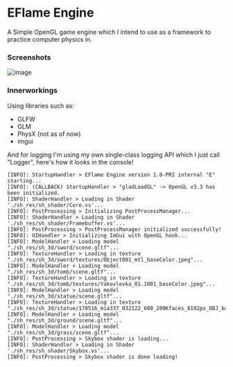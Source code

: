 
# EFlame Engine

A Simple OpenGL game engine which I intend to use as a framework to practice computer physics in.

### Screenshots
![image](https://github.com/Maploop/EFlame/assets/76199586/4680e148-eef2-4346-855b-7607d7585ebe)


### Innerworkings
Using libraries such as:
* GLFW
* GLM
* PhysX (not as of now)
* imgui

And for logging I'm using my own single-class logging API which I just call "Logger", here's how it looks in the console!
```
[INFO]: StartupHandler > EFlame Engine version 1.0-PRI internal "E" starting...
[INFO]: (CALLBACK) StartupHandler > "gladLoadGL" -> OpenGL v3.3 has been initialized.
[INFO]: ShaderHandler > Loading in Shader './sh_res/sh_shader/Core.vs'...
[INFO]: PostProcessing > Initializing PostProcessManager...
[INFO]: ShaderHandler > Loading in Shader './sh_res/sh_shader/Framebuffer.vs'...
[INFO]: PostProcessing > PostProcessManager initialized successfully!
[INFO]: UIHandler > Initializing ImGui with OpenGL hook...
[INFO]: ModelHandler > Loading model "./sh_res/sh_3d/sword/scene.gltf"...
[INFO]: TextureHandler > Loading in texture "./sh_res/sh_3d/sword/textures/Object001_mtl_baseColor.jpeg"...
[INFO]: ModelHandler > Loading model "./sh_res/sh_3d/tomb/scene.gltf"...
[INFO]: TextureHandler > Loading in texture "./sh_res/sh_3d/tomb/textures/Yakovlevka_01.1001_baseColor.jpeg"...
[INFO]: ModelHandler > Loading model "./sh_res/sh_3d/statue/scene.gltf"...
[INFO]: TextureHandler > Loading in texture "./sh_res/sh_3d/statue/170516_mia337_032122_600_200Kfaces_8192px_OBJ_baseColor.jpg"...
[INFO]: ModelHandler > Loading model "./sh_res/sh_3d/ground/scene.gltf"...
[INFO]: ModelHandler > Loading model "./sh_res/sh_3d/grass/scene.gltf"...
[INFO]: PostProcessing > Skybox shader is loading...
[INFO]: ShaderHandler > Loading in Shader './sh_res/sh_shader/Skybox.vs'...
[INFO]: PostProcessing > Skybox shader is done loading!
```
